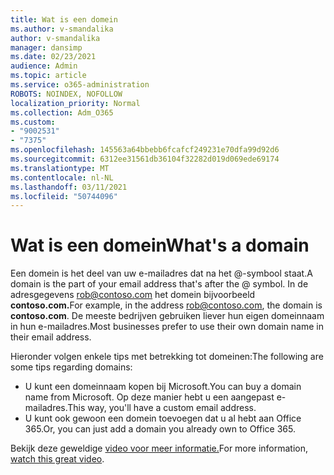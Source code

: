 ```yaml
---
title: Wat is een domein
ms.author: v-smandalika
author: v-smandalika
manager: dansimp
ms.date: 02/23/2021
audience: Admin
ms.topic: article
ms.service: o365-administration
ROBOTS: NOINDEX, NOFOLLOW
localization_priority: Normal
ms.collection: Adm_O365
ms.custom:
- "9002531"
- "7375"
ms.openlocfilehash: 145563a64bbebb6fcafcf249231e70dfa99d92d6
ms.sourcegitcommit: 6312ee31561db36104f32282d019d069ede69174
ms.translationtype: MT
ms.contentlocale: nl-NL
ms.lasthandoff: 03/11/2021
ms.locfileid: "50744096"
---
```

# <a name="whats-a-domain"></a><span data-ttu-id="505d1-102">Wat is een domein</span><span class="sxs-lookup"><span data-stu-id="505d1-102">What's a domain</span></span>

<span data-ttu-id="505d1-103">Een domein is het deel van uw e-mailadres dat na het @-symbool staat.</span><span class="sxs-lookup"><span data-stu-id="505d1-103">A domain is the part of your email address that's after the @ symbol.</span></span> <span data-ttu-id="505d1-104">In de adresgegevens rob@contoso.com het domein bijvoorbeeld **contoso.com.**</span><span class="sxs-lookup"><span data-stu-id="505d1-104">For example, in the address rob@contoso.com, the domain is **contoso.com**.</span></span> <span data-ttu-id="505d1-105">De meeste bedrijven gebruiken liever hun eigen domeinnaam in hun e-mailadres.</span><span class="sxs-lookup"><span data-stu-id="505d1-105">Most businesses prefer to use their own domain name in their email address.</span></span>

<span data-ttu-id="505d1-106">Hieronder volgen enkele tips met betrekking tot domeinen:</span><span class="sxs-lookup"><span data-stu-id="505d1-106">The following are some tips regarding domains:</span></span>

- <span data-ttu-id="505d1-107">U kunt een domeinnaam kopen bij Microsoft.</span><span class="sxs-lookup"><span data-stu-id="505d1-107">You can buy a domain name from Microsoft.</span></span> <span data-ttu-id="505d1-108">Op deze manier hebt u een aangepast e-mailadres.</span><span class="sxs-lookup"><span data-stu-id="505d1-108">This way, you'll have a custom email address.</span></span>
- <span data-ttu-id="505d1-109">U kunt ook gewoon een domein toevoegen dat u al hebt aan Office 365.</span><span class="sxs-lookup"><span data-stu-id="505d1-109">Or, you can just add a domain you already own to Office 365.</span></span>

<span data-ttu-id="505d1-110">Bekijk deze geweldige [video voor meer informatie.](https://www.youtube.com/watch)</span><span class="sxs-lookup"><span data-stu-id="505d1-110">For more information, [watch this great video](https://www.youtube.com/watch).</span></span>